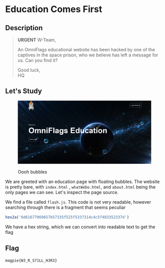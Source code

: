 # Education Comes First

## Description

> **URGENT** W-Team,
>
> An OmniFlags educational website has been hacked by one of the captives in the space prison, who we believe has left a message for us. Can you find it?
>
> Good luck,\
> HQ

## Let's Study

<figure><img src="../../.gitbook/assets/image (20).png" alt=""><figcaption><p>Oooh bubbles</p></figcaption></figure>

We are greeted with an education page with floating bubbles. The website is pretty bare, with `index.html` , `whatWeDo.html`, and `about.html` being the only pages we can see. Let's inspect the page source.

We find a file called `flash.js`. This code is not very readable, however searching through there is a fragment that seems peculiar

```javascript
hex2a('6d61677069657b57335f525f5337314c4c5f483352337d')
```

We have a hex string, which we can convert into readable text to get the flag

## Flag

`magpie{W3_R_S71LL_H3R3}`
